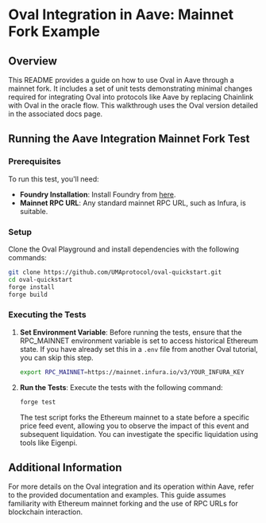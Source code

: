 
# Oval Integration in Aave: Mainnet Fork Example

## Overview
This README provides a guide on how to use Oval in Aave through a mainnet fork. It includes a set of unit tests demonstrating minimal changes required for integrating Oval into protocols like Aave by replacing Chainlink with Oval in the oracle flow. This walkthrough uses the Oval version detailed in the associated docs page.

## Running the Aave Integration Mainnet Fork Test

### Prerequisites
To run this test, you'll need:
- **Foundry Installation**: Install Foundry from [here](https://foundry.paradigm.xyz/).
- **Mainnet RPC URL**: Any standard mainnet RPC URL, such as Infura, is suitable.

### Setup
Clone the Oval Playground and install dependencies with the following commands:
```bash
git clone https://github.com/UMAprotocol/oval-quickstart.git
cd oval-quickstart
forge install
forge build
```

### Executing the Tests
1. **Set Environment Variable**: 
   Before running the tests, ensure that the RPC_MAINNET environment variable is set to access historical Ethereum state. If you have already set this in a `.env` file from another Oval tutorial, you can skip this step.
   ```bash
   export RPC_MAINNET=https://mainnet.infura.io/v3/YOUR_INFURA_KEY
   ```

2. **Run the Tests**:
   Execute the tests with the following command:
   ```bash
   forge test
   ```

   The test script forks the Ethereum mainnet to a state before a specific price feed event, allowing you to observe the impact of this event and subsequent liquidation. You can investigate the specific liquidation using tools like Eigenpi.

## Additional Information
For more details on the Oval integration and its operation within Aave, refer to the provided documentation and examples. This guide assumes familiarity with Ethereum mainnet forking and the use of RPC URLs for blockchain interaction.
